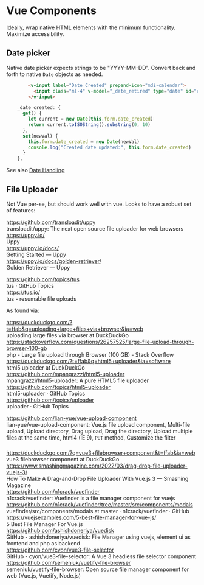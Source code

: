 # Vue Components

Ideally, wrap native HTML elements with the minimum functionality. Maximize accessibility. 

## Date picker

Native date picker expects strings to be "YYYY-MM-DD". Convert back and forth to native `Date` objects as needed. 

```html
        <v-input label="Date Created" prepend-icon="mdi-calendar">
          <input class="ml-4" v-model="_date_retired" type="date" id="created" name="created" />
        </v-input>
```


```js
    _date_created: {
      get() {
        let current = new Date(this.form.date_created)
        return current.toISOString().substring(0, 10)
      },
      set(newVal) {
        this.form.date_created = new Date(newVal)
        console.log("Created date updated:", this.form.date_created)
      }
    },
```

See also [Date Handling](/code/javascript/dates.md)  


## File Uploader

Not Vue per-se, but should work well with vue. Looks to have a robust set of features:

https://github.com/transloadit/uppy  
transloadit/uppy: The next open source file uploader for web browsers  
https://uppy.io/  
Uppy  
https://uppy.io/docs/  
Getting Started — Uppy  
https://uppy.io/docs/golden-retriever/  
Golden Retriever — Uppy  

https://github.com/topics/tus  
tus · GitHub Topics  
https://tus.io/  
tus - resumable file uploads  

As found via:

https://duckduckgo.com/?t=ffab&q=uploading+large+files+via+browser&ia=web  
uploading large files via browser at DuckDuckGo  
https://stackoverflow.com/questions/26257525/large-file-upload-through-browser-100-gb  
php - Large file upload through Browser (100 GB) - Stack Overflow  
https://duckduckgo.com/?t=ffab&q=html5+uploader&ia=software  
html5 uploader at DuckDuckGo  
https://github.com/mpangrazzi/html5-uploader  
mpangrazzi/html5-uploader: A pure HTML5 file uploader  
https://github.com/topics/html5-uploader  
html5-uploader · GitHub Topics  
https://github.com/topics/uploader  
uploader · GitHub Topics  

https://github.com/lian-yue/vue-upload-component  
lian-yue/vue-upload-component: Vue.js file upload component, Multi-file upload, Upload directory, Drag upload, Drag the directory, Upload multiple files at the same time, html4 (IE 9), `PUT` method, Customize the filter  

### 
https://duckduckgo.com/?q=vue3+filebrowser+component&t=ffab&ia=web  
vue3 filebrowser component at DuckDuckGo  
https://www.smashingmagazine.com/2022/03/drag-drop-file-uploader-vuejs-3/  
How To Make A Drag-and-Drop File Uploader With Vue.js 3 — Smashing Magazine  
https://github.com/n1crack/vuefinder  
n1crack/vuefinder: Vuefinder is a file manager component for vuejs  
https://github.com/n1crack/vuefinder/tree/master/src/components/modals  
vuefinder/src/components/modals at master · n1crack/vuefinder · GitHub  
https://vuejsexamples.com/5-best-file-manager-for-vue-js/  
5 Best File Manager For Vue.js  
https://github.com/ashishdoneriya/vuedisk  
GitHub - ashishdoneriya/vuedisk: File Manager using vuejs, element ui as frontend and php as backend  
https://github.com/cyon/vue3-file-selector  
GitHub - cyon/vue3-file-selector: A Vue 3 headless file selector component  
https://github.com/semeniuk/vuetify-file-browser  
semeniuk/vuetify-file-browser: Open source file manager component for web (Vue.js, Vuetify, Node.js)  

